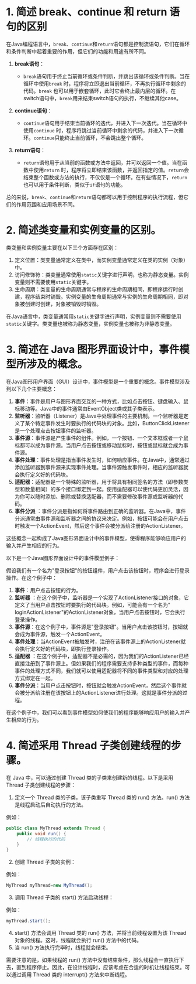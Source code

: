 # 1. 简述 break、continue 和 return 语句的区别

在Java编程语言中，`break`、`continue`和`return`语句都是控制流语句，它们在循环和条件判断中起着重要的作用，但它们的功能和用途有所不同。

1. **break语句**：

    * `break`语句用于终止当前循环或条件判断，并跳出该循环或条件判断。当在循环中使用`break`
      时，程序将立即退出当前循环，不再执行循环中剩余的代码。`break`
      也可以用于嵌套循环，此时它会终止最内层的循环。在switch语句中，`break`用来结束switch语句的执行，不继续其他case。

2. **continue语句**：

    * `continue`语句用于结束当前循环的迭代，并进入下一次迭代。当在循环中使用`continue`
      时，程序将跳过当前循环中剩余的代码，并进入下一次循环。`continue`只能终止当前循环，不会跳出整个循环。

3. **return语句**：

    * `return`语句用于从当前的函数或方法中返回，并可以返回一个值。当在函数中使用`return`
      时，程序将立即结束该函数，并返回指定的值。`return`会结束整个函数或方法的执行，不仅仅是一个循环。在有些情况下，`return`
      也可以用于条件判断，类似于`if`语句的功能。

总的来说，`break`、`continue`和`return`语句都可以用于控制程序的执行流程，但它们的作用范围和应用场景不同。

# 2. 简述类变量和实例变量的区别。

类变量和实例变量主要在以下三个方面存在区别：

1. 定义位置：类变量通常定义在类中，而实例变量通常定义在类的实例（对象）中。
2. 访问修饰符：类变量通常使用`static`关键字进行声明，也称为静态变量。实例变量则不需要使用`static`关键字。
3. 生命周期：类变量的生命周期通常与程序的生命周期相同，即程序运行时创建，程序结束时销毁。实例变量的生命周期通常与实例的生命周期相同，即对象被创建时创建，对象被销毁时销毁。

在Java语言中，类变量通常用`static`关键字进行声明，实例变量则不需要使用`static`关键字。类变量也被称为静态变量，实例变量也被称为非静态变量。

# 3. 简述在 Java 图形界面设计中，事件模型所涉及的概念。

在Java图形用户界面（GUI）设计中，事件模型是一个重要的概念。事件模型涉及到以下几个主要概念：

1. **事件**：事件是用户与图形界面交互的一种方式，比如点击按钮、键盘输入、鼠标移动等。Java中的事件通常由EventObject类或其子类表示。
2. **监听器**：监听器（Listener）是Java中处理事件的主要机制。一个监听器是定义了某个特定事件发生时要执行的代码块的对象。比如，ButtonClickListener是一个处理点击按钮事件的监听器。
3. **事件源**：事件源是产生事件的组件。例如，一个按钮、一个文本框或者一个鼠标都可以成为事件源。当用户点击按钮或移动鼠标时，按钮或鼠标就会成为事件源。
4. **事件处理**：事件处理是指当事件发生时，如何响应事件。在Java中，通常通过添加监听器到事件源来实现事件处理。当事件源触发事件时，相应的监听器就会执行定义好的代码块。
5. **适配器**：适配器是一个特殊的监听器，用于将具有相同签名的方法（即参数类型和数量相同）的多个接口绑定到一起。使用适配器可以使代码更加灵活，因为你可以随时添加、删除或替换适配器，而不需要修改事件源或监听器的代码。
6. **事件分派**
   ：事件分派是指如何将事件路由到正确的监听器。在Java中，事件分派通常由事件源和监听器之间的协议来决定。例如，按钮可能会在用户点击时触发一个ActionEvent，然后这个事件会被分派给注册的ActionListener。

这些概念一起构成了Java图形界面设计中的事件模型，使得程序能够响应用户的输入并产生相应的行为。

以下是一个Java图形界面设计中的事件模型例子：

假设我们有一个名为"登录按钮"的按钮组件，用户点击该按钮时，程序会进行登录操作。在这个例子中：

1. **事件**：用户点击按钮的行为。
2. **监听器**
   ：在这个例子中，监听器是一个实现了ActionListener接口的对象，它定义了当用户点击按钮时要执行的代码块。例如，可能会有一个名为"
   loginActionListener"的ActionListener对象，当用户点击按钮时，它会执行登录操作。
3. **事件源**：在这个例子中，事件源是"登录按钮"。当用户点击该按钮时，按钮就会成为事件源，触发一个ActionEvent。
4. **事件处理**：当ActionEvent被触发时，注册在该事件源上的ActionListener就会执行定义好的代码块，即执行登录操作。
5. **适配器**
   ：在这个例子中，适配器不是必需的，因为我们的ActionListener已经直接注册到了事件源上。但如果我们的程序需要支持多种类型的事件，而每种事件的处理方式不同，我们就可以使用适配器将不同的事件类型和对应的处理方式绑定在一起。
6. **事件分派**：当用户点击按钮时，按钮就会触发ActionEvent，然后这个事件就会被分派给注册在该按钮上的ActionListener进行处理。这就是事件分派的过程。

在这个例子中，我们可以看到事件模型如何使我们的程序能够响应用户的输入并产生相应的行为。

# 4. 简述采用 Thread 子类创建线程的步骤。

在 Java 中，可以通过创建 Thread 类的子类来创建新的线程。以下是采用 Thread 子类创建线程的步骤：

1. 定义一个 Thread 类的子类，该子类重写 Thread 类的 run() 方法。run() 方法是线程启动后自动执行的方法。

例如：

```java
public class MyThread extends Thread {
    public void run() {
        // 线程执行的代码
    }
}
```

2. 创建 Thread 子类的实例：

例如：

```java
MyThread myThread=new MyThread();
```

3. 调用 Thread 子类的 start() 方法启动线程：

例如：

```java
myThread.start();
```

4. start() 方法会调用 Thread 类的 run() 方法，并将当前线程设置为该 Thread 对象的线程。这时，线程就会执行 run() 方法中的代码。
5. 当 run() 方法执行完毕时，线程就会结束。

需要注意的是，如果线程的 run() 方法中没有结束条件，那么线程会一直执行下去，直到程序停止。因此，在设计线程时，应该考虑在合适的时机让线程结束。可以通过调用
Thread 类的 interrupt() 方法来中断线程。





